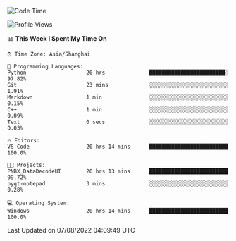 <!--START_SECTION:waka-->
![Code Time](http://img.shields.io/badge/Code%20Time-192%20hrs%2011%20mins-blue)

![Profile Views](http://img.shields.io/badge/Profile%20Views-0-blue)

📊 **This Week I Spent My Time On** 

```text
⌚︎ Time Zone: Asia/Shanghai

💬 Programming Languages: 
Python                   20 hrs              ████████████████████████░   97.82% 
Git                      23 mins             ░░░░░░░░░░░░░░░░░░░░░░░░░   1.91% 
Markdown                 1 min               ░░░░░░░░░░░░░░░░░░░░░░░░░   0.15% 
C++                      1 min               ░░░░░░░░░░░░░░░░░░░░░░░░░   0.09% 
Text                     0 secs              ░░░░░░░░░░░░░░░░░░░░░░░░░   0.03%

🔥 Editors: 
VS Code                  20 hrs 14 mins      █████████████████████████   100.0%

🐱‍💻 Projects: 
PNBX_DataDecodeUI        20 hrs 13 mins      █████████████████████████   99.72% 
pyqt-notepad             3 mins              ░░░░░░░░░░░░░░░░░░░░░░░░░   0.28%

💻 Operating System: 
Windows                  20 hrs 14 mins      █████████████████████████   100.0%

```


 Last Updated on 07/08/2022 04:09:49 UTC
<!--END_SECTION:waka-->